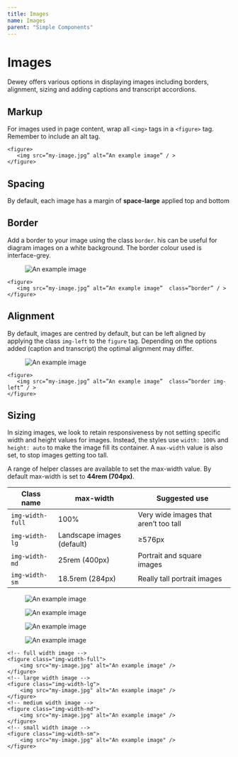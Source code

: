 ```yaml
---
title: Images
name: Images
parent: "Simple Components"
---
```

<h1 class="margin-top-zero">Images</h1>
<p class="lead">Dewey offers various options in displaying images including  borders, alignment, sizing and adding captions and transcript accordions.
</p>
<h2>Markup</h2>
<p>For images used in page content, wrap all <code>&lt;img&gt;</code> tags in a <code>&lt;figure&gt;</code> tag. Remember to include an alt tag.</p>
<div class="highlight">
<pre class="chroma">
<code class="language-html">&lt;figure&gt;
   &lt;img src=&rdquo;my-image.jpg&rdquo; alt=&rdquo;An example image&rdquo; / &gt;
&lt;/figure&gt;</code>
</pre></div>
<h2>Spacing</h2>
<p>By default, each image has a margin of <strong>space-large</strong> applied top and bottom</p>
<h2>Border</h2>
<p>Add a border to your image using the class <code>border</code>. his can be useful for diagram images on a white background. The border colour used is interface-grey.</p>
<figure>
    <img src="../../images/img-example-graph.png" alt="An example image" class="border" />
</figure>
<div class="highlight">
<pre class="chroma">
<code class="language-html">&lt;figure&gt;
   &lt;img src=&rdquo;my-image.jpg&rdquo; alt=&rdquo;An example image&rdquo;  class=&rdquo;border&rdquo; / &gt;
&lt;/figure&gt;</code>
</pre></div>
<h2>Alignment</h2>
<p>By default, images are centred by default, but can be left aligned by applying the class <code>img-left</code> to the <code>figure</code> tag. Depending on the options added (caption and transcript) the optimal alignment may differ.</p>
<figure class="img-left">
    <img src="../../images/img-example-graph.png" alt="An example image" class="border" />
</figure>
<div class="highlight">
<pre class="chroma">
<code class="language-html">&lt;figure&gt;
   &lt;img src=&rdquo;my-image.jpg&rdquo; alt=&rdquo;An example image&rdquo;  class=&rdquo;border img-left&rdquo; / &gt;
&lt;/figure&gt;</code>
</pre></div>
<h2>Sizing</h2>
<p>In sizing images, we look to retain responsiveness by not setting specific width and height values for images. Instead, the styles use <code>width: 100%</code> and <code>height: auto</code> to make the image fill its container. A <code class="nowrap">max-width</code> value is also set, to stop images getting too tall.</p>
<p>A range of helper classes are available to set the max-width value. By default max-width is set to <strong class="nowrap">44rem (704px)</strong>.</p>
<table class="table table-striped">
  <thead>
    <tr>
      <th>Class name</th>
      <th>max-width</th>
      <th>Suggested use</th>
    </tr>
  </thead>
  <tbody>
    <tr>
      <td><code>img-width-full</code></td>
      <td>100%</td>
      <td>Very wide images that aren’t too tall</td>
    </tr>
    <tr>
      <td><code>img-width-lg</code></td>
      <td>Landscape images (default)</td>
      <td>≥576px</td>
    </tr>
    <tr>
      <td><code>img-width-md</code></td>
      <td>25rem (400px)</td>
      <td>Portrait and square images</td>
    </tr>
    <tr>
      <td><code>img-width-sm</code></td>
      <td>18.5rem (284px)</td>
      <td>Really tall portrait images</td>
    </tr>
  </tbody>
</table>
<!-- full width image -->
<figure class="img-width-full">
    <img src="../../images/img-example-graph.png" alt="An example image" class="border" />
</figure>
<!-- large width image -->
<figure class="img-width-lg">
    <img src="../../images/img-example-graph.png" alt="An example image" class="border" />
</figure>
<!-- medium width image -->
<figure class="img-width-md">
    <img src="../../images/img-example-graph.png" alt="An example image" class="border" />
</figure>
<!-- small width image -->
<figure class="img-width-sm">
    <img src="../../images/img-example-graph.png" alt="An example image" class="border" />
</figure>
<div class="highlight">
<pre class="chroma">
<code class="language-html">&lt;!-- full width image --&gt;
&lt;figure class=&quot;img-width-full&quot;&gt;
    &lt;img src=&quot;my-image.jpg&quot; alt=&quot;An example image&quot; /&gt;
&lt;/figure&gt;
&lt;!-- large width image --&gt;
&lt;figure class=&quot;img-width-lg&quot;&gt;
    &lt;img src=&quot;my-image.jpg&quot; alt=&quot;An example image&quot; /&gt;
&lt;/figure&gt;
&lt;!-- medium width image --&gt;
&lt;figure class=&quot;img-width-md&quot;&gt;
    &lt;img src=&quot;my-image.jpg&quot; alt=&quot;An example image&quot; /&gt;
&lt;/figure&gt;
&lt;!-- small width image --&gt;
&lt;figure class=&quot;img-width-sm&quot;&gt;
    &lt;img src=&quot;my-image.jpg&quot; alt=&quot;An example image&quot; /&gt;
&lt;/figure&gt;</code>
</pre></div>
